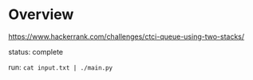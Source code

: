 # Overview

https://www.hackerrank.com/challenges/ctci-queue-using-two-stacks/

status: complete

run: `cat input.txt | ./main.py`

